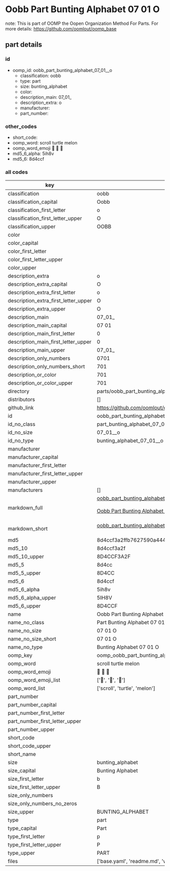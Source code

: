 # Oobb Part Bunting Alphabet 07 01  O  

note: This is part of OOMP the Oopen Organization Method For Parts. For more details: https://github.com/oomlout/oomp_base

##  part details





### id
* oomp_id: oobb_part_bunting_alphabet_07_01__o
  * classification: oobb
  * type: part
  * size: bunting_alphabet
  * color: 
  * description_main: 07_01_
  * description_extra: o
  * manufacturer: 
  * part_number: 

### other_codes
* short_code: 
* oomp_word: scroll turtle melon
* oomp_word_emoji :scroll: :turtle: :melon:
* md5_6_alpha: 5ih8v
* md5_6: 8d4ccf

### all codes 
| key | value |  
| --- | --- |  
| classification | oobb |  
| classification_capital | Oobb |  
| classification_first_letter | o |  
| classification_first_letter_upper | O |  
| classification_upper | OOBB |  
| color |  |  
| color_capital |  |  
| color_first_letter |  |  
| color_first_letter_upper |  |  
| color_upper |  |  
| description_extra | o |  
| description_extra_capital | O |  
| description_extra_first_letter | o |  
| description_extra_first_letter_upper | O |  
| description_extra_upper | O |  
| description_main | 07_01_ |  
| description_main_capital | 07 01  |  
| description_main_first_letter | 0 |  
| description_main_first_letter_upper | 0 |  
| description_main_upper | 07_01_ |  
| description_only_numbers | 0701 |  
| description_only_numbers_short | 701 |  
| description_or_color | 701 |  
| description_or_color_upper | 701 |  
| directory | parts/oobb_part_bunting_alphabet_07_01__o |  
| distributors | [] |  
| github_link | https://github.com/oomlout/oomlout_oomp_part_src/tree/main/parts/oobb_part_bunting_alphabet_07_01__o/working |  
| id | oobb_part_bunting_alphabet_07_01__o |  
| id_no_class | part_bunting_alphabet_07_01__o |  
| id_no_size | 07_01__o |  
| id_no_type | bunting_alphabet_07_01__o |  
| manufacturer |  |  
| manufacturer_capital |  |  
| manufacturer_first_letter |  |  
| manufacturer_first_letter_upper |  |  
| manufacturer_upper |  |  
| manufacturers | [] |  
| markdown_full | [oobb_part_bunting_alphabet_07_01__o](https://github.com/oomlout/oomlout_oomp_part_src/tree/main/parts/oobb_part_bunting_alphabet_07_01__o/working)<br>[](https://github.com/oomlout/oomlout_oomp_part_src/tree/main/parts/oobb_part_bunting_alphabet_07_01__o/working)<br>[Oobb Part Bunting Alphabet 07 01  O](https://github.com/oomlout/oomlout_oomp_part_src/tree/main/parts/oobb_part_bunting_alphabet_07_01__o/working)<br><br> |  
| markdown_short | [oobb_part_bunting_alphabet_07_01__o](https://github.com/oomlout/oomlout_oomp_part_src/tree/main/parts/oobb_part_bunting_alphabet_07_01__o/working)<br><br> |  
| md5 | 8d4ccf3a2ffb7627590a444ee71eeb50 |  
| md5_10 | 8d4ccf3a2f |  
| md5_10_upper | 8D4CCF3A2F |  
| md5_5 | 8d4cc |  
| md5_5_upper | 8D4CC |  
| md5_6 | 8d4ccf |  
| md5_6_alpha | 5ih8v |  
| md5_6_alpha_upper | 5IH8V |  
| md5_6_upper | 8D4CCF |  
| name | Oobb Part Bunting Alphabet 07 01  O |  
| name_no_class | Part Bunting Alphabet 07 01  O |  
| name_no_size | 07 01  O |  
| name_no_size_short | 07 01  O |  
| name_no_type | Bunting Alphabet 07 01  O |  
| oomp_key | oomp_oobb_part_bunting_alphabet_07_01__o |  
| oomp_word | scroll turtle melon |  
| oomp_word_emoji | :scroll: :turtle: :melon: |  
| oomp_word_emoji_list | [':scroll:', ':turtle:', ':melon:'] |  
| oomp_word_list | ['scroll', 'turtle', 'melon'] |  
| part_number |  |  
| part_number_capital |  |  
| part_number_first_letter |  |  
| part_number_first_letter_upper |  |  
| part_number_upper |  |  
| short_code |  |  
| short_code_upper |  |  
| short_name |  |  
| size | bunting_alphabet |  
| size_capital | Bunting Alphabet |  
| size_first_letter | b |  
| size_first_letter_upper | B |  
| size_only_numbers |  |  
| size_only_numbers_no_zeros |  |  
| size_upper | BUNTING_ALPHABET |  
| type | part |  
| type_capital | Part |  
| type_first_letter | p |  
| type_first_letter_upper | P |  
| type_upper | PART |  
| files | ['base.yaml', 'readme.md', 'working.json', 'working.yaml'] |  
